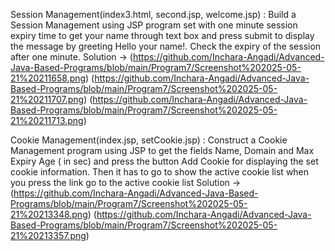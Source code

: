 Session Management(index3.html, second.jsp, welcome.jsp) : Build a Session Management using JSP program set with one minute session expiry time to get
your name through text box and press submit to display the message by greeting Hello your name!.
Check the expiry of the session after one minute.
Solution -> (https://github.com/Inchara-Angadi/Advanced-Java-Based-Programs/blob/main/Program7/Screenshot%202025-05-21%20211658.png)
            (https://github.com/Inchara-Angadi/Advanced-Java-Based-Programs/blob/main/Program7/Screenshot%202025-05-21%20211707.png)
            (https://github.com/Inchara-Angadi/Advanced-Java-Based-Programs/blob/main/Program7/Screenshot%202025-05-21%20211713.png)


Cookie Management(index.jsp, setCookie.jsp) : Construct a Cookie Management program using JSP to get the fields Name, Domain and Max
Expiry Age ( in sec) and press the button Add Cookie for displaying the set cookie information. Then
it has to go to show the active cookie list when you press the link go to the active cookie list
Solution -> (https://github.com/Inchara-Angadi/Advanced-Java-Based-Programs/blob/main/Program7/Screenshot%202025-05-21%20213348.png)
            (https://github.com/Inchara-Angadi/Advanced-Java-Based-Programs/blob/main/Program7/Screenshot%202025-05-21%20213357.png)
